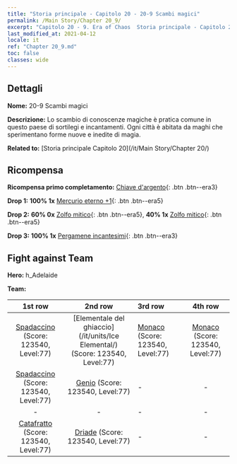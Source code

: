 ```yaml
---
title: "Storia principale - Capitolo 20 - 20-9 Scambi magici"
permalink: /Main Story/Chapter 20_9/
excerpt: "Capitolo 20 - 9. Era of Chaos  Storia principale - Capitolo 20_9. 20-9 Scambi magici"
last_modified_at: 2021-04-12
locale: it
ref: "Chapter 20_9.md"
toc: false
classes: wide
---
```


## Dettagli

 **Nome:** 20-9 Scambi magici

 **Descrizione:** Lo scambio di conoscenze magiche è pratica comune in questo paese di sortilegi e incantamenti. Ogni città è abitata da maghi che sperimentano forme nuove e inedite di magia.

 **Related to:** [Storia principale Capitolo 20](/it/Main Story/Chapter 20/)

## Ricompensa

 **Ricompensa primo completamento:** [Chiave d'argento](/it/Items/con_693/){: .btn .btn--era3}

 **Drop 1:** **100% 1x** [Mercurio eterno +1](/it/Items/mat_70/){: .btn .btn--era5}

 **Drop 2:** **60% 0x** [Zolfo mitico](/it/Items/mat_64/){: .btn .btn--era5}, **40% 1x** [Zolfo mitico](/it/Items/mat_64/){: .btn .btn--era5}

 **Drop 3:** **100% 1x** [Pergamene incantesimi](/it/Items/con_694/){: .btn .btn--era3}


## Fight against Team
 **Hero:** h_Adelaide

 **Team:**


  | 1st row | 2nd row | 3rd row | 4th row |
  |:----:|:----:|:----|:----:|
  | [Spadaccino](/it/units/Swordsman/) (Score: 123540, Level:77)  | [Elementale del ghiaccio](/it/units/Ice Elemental/) (Score: 123540, Level:77)  | [Monaco](/it/units/Monk/) (Score: 123540, Level:77)  | [Monaco](/it/units/Monk/) (Score: 123540, Level:77)  |
  | [Spadaccino](/it/units/Swordsman/) (Score: 123540, Level:77)  | [Genio](/it/units/Genie/) (Score: 123540, Level:77)  | - | - |
  | - | - | - | - |
  | [Catafratto](/it/units/Cavalier/) (Score: 123540, Level:77)  | [Driade](/it/units/Sprite/) (Score: 123540, Level:77)  | - | - |


